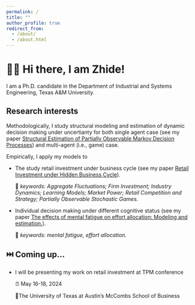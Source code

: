 ```yaml
---
permalink: /
title: ""
author_profile: true
redirect_from: 
  - /about/
  - /about.html
---
```


# 👋🏻 Hi there, I am Zhide!

I am a Ph.D. candidate in the Department of Industrial and Systems Engineering, Texas A&M University. 

## Research interests
Methodologically, I study structural modeling and estimation of dynamic decision making under uncertianty for both single agent case (see my paper [Structural Estimation of Partially Observable Markov Decision Processes](https://ieeexplore.ieee.org/abstract/document/9931903)) and multi-agent (i.e., game) case.

Empirically, I apply my models to 

- The study retail investment under business cycle (see my paper [Retail Investment under Hidden Business Cycle](https://papers.ssrn.com/sol3/papers.cfm?abstract_id=4754439)).

  

  🔑 *keywords: Aggregate Fluctuations; Firm Investment; Industry Dynamics; Learning Models; Market Power; Retail Competition and Strategy; Partially Observable Stochastic Games.*

  

- Individual decision making under different cognitive status (see my paper [The effects of mental fatigue on effort allocation: Modeling and estimation.](https://psycnet.apa.org/journals/rev/129/6/1457/)).

  

  🔑 *keywords: mental fatigue, effort allocation.*



## ⏭️ Coming up...

- I will be presenting my work on retail investment at TPM conference 

	⏰ May 16-18, 2024

	📍The University of Texas at Austin’s McCombs School of Business

